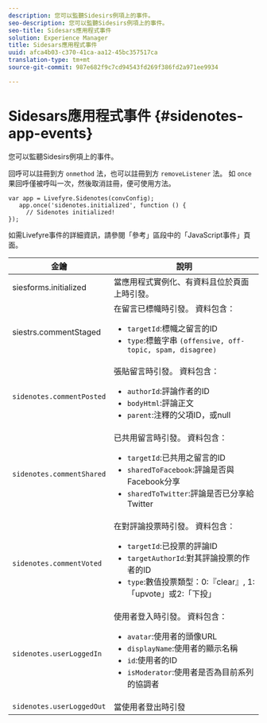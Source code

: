 ```yaml
---
description: 您可以監聽Sidesirs例項上的事件。
seo-description: 您可以監聽Sidesirs例項上的事件。
seo-title: Sidesars應用程式事件
solution: Experience Manager
title: Sidesars應用程式事件
uuid: afca4b03-c370-41ca-aa12-45bc357517ca
translation-type: tm+mt
source-git-commit: 987e682f9c7cd94543fd269f386fd2a971ee9934

---
```



# Sidesars應用程式事件 {#sidenotes-app-events}

您可以監聽Sidesirs例項上的事件。

回呼可以註冊到方 `onmethod` 法，也可以註冊到方 `removeListener` 法。 如 `once` 果回呼僅被呼叫一次，然後取消註冊，便可使用方法。

```
var app = Livefyre.Sidenotes(convConfig); 
   app.once('sidenotes.initialized', function () { 
     // Sidenotes initialized!  
});
```

如需Livefyre事件的詳細資訊，請參閱「參考」區段中的「JavaScript事件」頁面。

| 金鑰 | 說明 |
|--- |--- |
| siesforms.initialized | 當應用程式實例化、有資料且位於頁面上時引發。 |
| siestrs.commentStaged | 在留言已標幟時引發。 資料包含： <br><ul><li>`targetId`:標幟之留言的ID</li><li>`type`:標籤字串 `(offensive, off-topic, spam, disagree)`</li></ul> |
| `sidenotes.commentPosted` | 張貼留言時引發。 資料包含： <br><ul><li> `authorId`:評論作者的ID </li><li>`bodyHtml`:評論正文 </li><li> `parent`:注釋的父項ID，或null</li></ul> |
| `sidenotes.commentShared` | 已共用留言時引發。 資料包含： <br><ul><li>`targetId`:已共用之留言的ID </li><li> `sharedToFacebook`:評論是否與Facebook分享 </li><li>`sharedToTwitter`:評論是否已分享給Twitter</li></ul> |
| `sidenotes.commentVoted` | 在對評論投票時引發。 資料包含： <br><ul><li>`targetId`:已投票的評論ID </li><li> `targetAuthorId`:對其評論投票的作者的ID</li><li> `type`:數值投票類型：0:『clear』, 1:「upvote」或2:「下投」</li></ul> |
| `sidenotes.userLoggedIn` | 使用者登入時引發。 資料包含： <br><ul><li>`avatar`:使用者的頭像URL </li><li>`displayName`:使用者的顯示名稱</li><li>`id`:使用者的ID</li><li> `isModerator`:使用者是否為目前系列的協調者</li></ul> |
| `sidenotes.userLoggedOut` | 當使用者登出時引發 |
